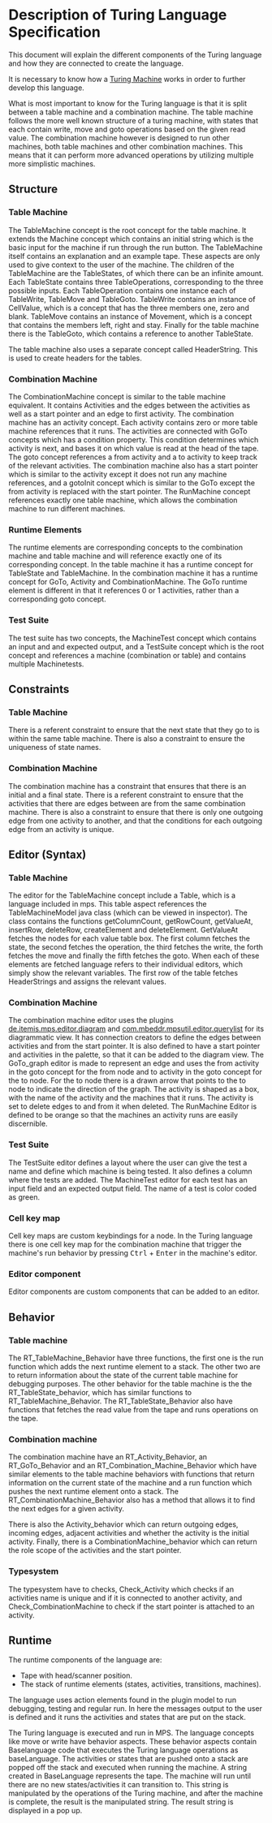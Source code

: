 # Description of Turing Language Specification
This document will explain the different components of the Turing language and how they are connected to create the language.

It is necessary to know how a [Turing Machine](https://en.wikipedia.org/wiki/Turing_machine) works in order to further develop this language.

What is most important to know for the Turing language is that it is split between a table machine and a combination machine.
The table machine follows the more well known structure of a turing machine, with states that each contain write, move and goto operations based on the given read value.
The combination machine however is designed to run other machines, both table machines and other combination machines.
This means that it can perform more advanced operations by utilizing multiple more simplistic machines.

## Structure
### Table Machine
The TableMachine concept is the root concept for the table machine.
It extends the Machine concept which contains an initial string which is the basic input for the machine if run through the run button.
The TableMachine itself contains an explanation and an example tape.
These aspects are only used to give context to the user of the machine.
The children of the TableMachine are the TableStates, of which there can be an infinite amount.
Each TableState contains three TableOperations, corresponding to the three possible inputs.
Each TableOperation contains one instance each of TableWrite, TableMove and TableGoto.
TableWrite contains an instance of CellValue, which is a concept that has the three members one, zero and blank.
TableMove contains an instance of Movement, which is a concept that contains the members left, right and stay.
Finally for the table machine there is the TableGoto, which contains a reference to another TableState.

The table machine also uses a separate concept called HeaderString.
This is used to create headers for the tables.

### Combination Machine
The CombinationMachine concept is similar to the table machine equivalent. It contains Activities and the edges between the activities as well as a start pointer and an edge to first activity.
The combination machine has an activity concept. Each activity contains zero or more table machine references that it runs. The activities are connected with GoTo concepts which has a condition property. 
This condition determines which activity is next, and bases it on which value is read at the head of the tape. The goto concept references a from activity and a to activity to keep track of the relevant activities.
The combination machine also has a start pointer which is similar to the activity except it does not run any machine references, and a gotoInit concept which is similar to the GoTo except the from activity is replaced with the start pointer.
The RunMachine concept references exactly one table machine, which allows the combination machine to run different machines.

### Runtime Elements
The runtime elements are corresponding concepts to the combination machine and table machine and will reference exactly one of its corresponding concept.
In the table machine it has a runtime concept for TableState and TableMachine.
In the combination machine it has a runtime concept for GoTo, Activity and CombinationMachine.
The GoTo runtime element is different in that it references 0 or 1 activities, rather than a corresponding goto concept.

### Test Suite
The test suite has two concepts, the MachineTest concept which contains an input and and expected output, and a TestSuite concept which is the root concept and references a machine (combination or table) and contains multiple Machinetests.


## Constraints

### Table Machine
There is a referent constraint to ensure that the next state that they go to is within the same table machine.
There is also a constraint to ensure the uniqueness of state names.

### Combination Machine
The combination machine has a constraint that ensures that there is an initial and a final state.
There is a referent constraint to ensure that the activities that there are edges between are from the same combination machine.
There is also a constraint to ensure that there is only one outgoing edge from one activity to another, and that the conditions for each outgoing edge from an activity is unique.

## Editor (Syntax)
### Table Machine
The editor for the TableMachine concept include a Table, which is a language included in mps.
This table aspect references the TableMachineModel java class (which can be viewed in inspector).
The class contains the functions getColumnCount, getRowCount, getValueAt, insertRow, deleteRow, createElement and deleteElement.
GetValueAt fetches the nodes for each value table box.
The first column fetches the state, the second fetches the operation, the third fetches the write, the forth fetches the move and finally the fifth fetches the goto.
When each of these elements are fetched language refers to their individual editors, which simply show the relevant variables.
The first row of the table fetches HeaderStrings and assigns the relevant values.

### Combination Machine
The combination machine editor uses the plugins [de.itemis.mps.editor.diagram](https://plugins.jetbrains.com/plugin/13240-de-itemis-mps-editor-diagram) and [com.mbeddr.mpsutil.editor.querylist](https://plugins.jetbrains.com/plugin/17128-com-mbeddr-mpsutil-editor-querylist) for its diagrammatic view. 
It has connection creators to define the edges between activities and from the start pointer.
It is also defined to have a start pointer and activities in the palette, so that it can be added to the diagram view.
The GoTo_graph editor is made to represent an edge and uses the from activity in the goto concept for the from node and to activity in the goto concept for the to node. For the to node there is a drawn arrow that points to the to node to indicate the direction of the graph.
The activity is shaped as a box, with the name of the activity and the machines that it runs. The activity is set to delete edges to and from it when deleted.
The RunMachine Editor is defined to be orange so that the machines an activity runs are easily discernible.

### Test Suite
The TestSuite editor defines a layout where the user can give the test a name and define which machine is being tested. It also defines a column where the tests are added.
The MachineTest editor for each test has an input field and an expected output field.
The name of a test is color coded as green.

### Cell key map
Cell key maps are custom keybindings for a node.
In the Turing language there is one cell key map for the combination machine that trigger the machine's run behavior by pressing <kbd>Ctrl</kbd> + <kbd>Enter</kbd> in the machine's editor.

### Editor component
Editor components are custom components that can be added to an editor.

## Behavior
### Table machine
The RT_TableMachine_Behavior have three functions, the first one is the run function which adds the next runtime element to a stack.
The other two are to return information about the state of the current table machine for debugging purposes.
The other behavior for the table machine is the the RT_TableState_behavior, which has similar functions to RT_TableMachine_Behavior. 
The RT_TableState_Behavior also have functions that fetches the read value from the tape and runs operations on the tape.

### Combination machine
The combination machine have an RT_Activity_Behavior, an RT_GoTo_Behavior and an RT_Combination_Machine_Behavior which have similar elements to the table machine behaviors with functions that return information on the current state of the machine and a run function which pushes the next runtime element onto a stack.
The RT_CombinationMachine_Behavior also has a method that allows it to find the next edges for a given activity.

There is also the Activity_behavior which can return outgoing edges, incoming edges, adjacent activities and whether the activity is the initial activity.
Finally, there is a CombinationMachine_behavior which can return the role scope of the activities and the start pointer.
### Typesystem
The typesystem have to checks, Check_Activity which checks if an activities name is unique and if it is connected to another activity, and Check_CombinationMachine to check if the start pointer is attached to an activity.

## Runtime
The runtime components of the language are:
- Tape with head/scanner position.
- The stack of runtime elements (states, activities, transitions, machines).

The language uses action elements found in the plugin model to run debugging, testing and regular run. In here the messages output to the user is defined and it runs the activities and states that are put on the stack.

The Turing language is executed and run in MPS. The language concepts like move or write have behavior aspects.
These behavior aspects contain Baselanguage code that executes the Turing language operations as baseLanguage.
The activities or states that are pushed onto a stack are popped off the stack and executed when running the machine.
A string created in BaseLanguage represents the tape. 
The machine will run until there are no new states/activities it can transition to. 
This string is manipulated by the operations of the Turing machine, and after the machine is complete, the result is the manipulated string.
The result string is displayed in a pop up.
